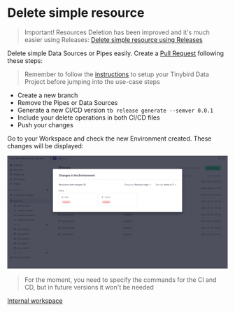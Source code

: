 # Delete simple resource
> Important! Resources Deletion has been improved and it's much easier using Releases: [Delete simple resource using Releases](v3/delete_simple_resource) 

Delete simple Data Sources or Pipes easily. Create a [Pull Request](https://github.com/tinybirdco/use-case-examples/pull/5) following these steps:

> Remember to follow the [instructions](../README.md) to setup your Tinybird Data Project before jumping into the use-case steps

- Create a new branch
- Remove the Pipes or Data Sources
- Generate a new CI/CD version `tb release generate --semver 0.0.1`
- Include your delete operations in both CI/CD files
- Push your changes

Go to your Workspace and check the new Environment created. These changes will be displayed:

![Changes in environment](./images/delete-resources.png)

> For the moment, you need to specify the commands for the CI and CD, but in future versions it won't be needed


[Internal workspace](https://ui.tinybird.co/128be410-8de1-4b1c-805c-145fdcf2566a/dashboard)